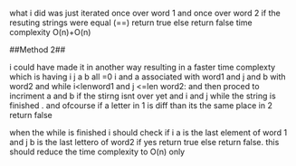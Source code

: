 what i did was just iterated once over word 1 and once over word 2 if the resuting strings were equal (==) return true else return false 
time complexity O(n)+O(n)

##Method 2##

i could have made it in another way resulting in a faster time complexty which is having i j a b all =0 i and a associated with word1 and j and b with word2 and while i<lenword1 and j <=len word2: and then proced to incriment a and b if the stirng isnt over yet and i and j while the string is finished . and ofcourse if a letter in 1 is diff than its the same place in 2 return false

when the while is finished i should check if i a is the last element of word 1 and j b is the last lettero of word2 if yes return true else return false.
this should reduce the time complexity to O(n) only
